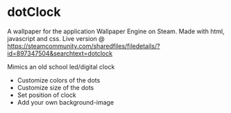 # dotClock
A wallpaper for the application Wallpaper Engine on Steam. Made with html, javascript and css.
Live version @ https://steamcommunity.com/sharedfiles/filedetails/?id=897347504&searchtext=dotclock

Mimics an old school led/digital clock
- Customize colors of the dots
- Customize size of the dots
- Set position of clock
- Add your own background-image
